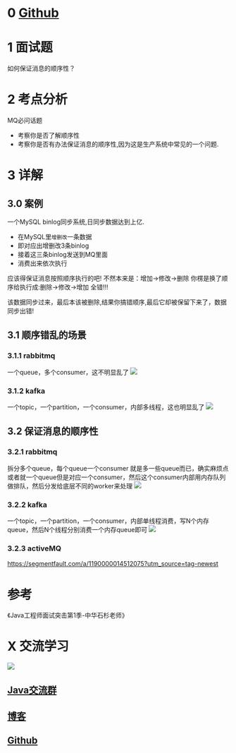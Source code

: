 
# 0 [Github](https://github.com/Wasabi1234)

# 1 面试题

如何保证消息的顺序性？

# 2 考点分析
MQ必问话题
- 考察你是否了解顺序性
- 考察你是否有办法保证消息的顺序性,因为这是生产系统中常见的一个问题.

# 3 详解
## 3.0 案例
一个MySQL binlog同步系统,日同步数据达到上亿.

- 在MySQL里`增删改`一条数据
- 即对应出增删改3条binlog
- 接着这三条binlog发送到MQ里面
- 消费出来依次执行

应该得保证消息按照顺序执行的吧!
不然本来是：增加->修改->删除
你楞是换了顺序给执行成:删除->修改->增加
全错!!!

该数据同步过来，最后本该被删除,结果你搞错顺序,最后它却被保留下来了，数据同步出错!

## 3.1 顺序错乱的场景
### 3.1.1 rabbitmq
一个queue，多个consumer，这不明显乱了
![](https://uploadfiles.nowcoder.com/files/20190625/5088755_1561478162632_2019062514582939.png)
### 3.1.2  kafka
一个topic，一个partition，一个consumer，内部多线程，这也明显乱了
![](https://uploadfiles.nowcoder.com/files/20190625/5088755_1561478162743_20190625154839683.png)

## 3.2 保证消息的顺序性
### 3.2.1 rabbitmq
拆分多个queue，每个queue一个consumer
就是多一些queue而已，确实麻烦点
或者就一个queue但是对应一个consumer，然后这个consumer内部用内存队列做排队，然后分发给底层不同的worker来处理
![](https://uploadfiles.nowcoder.com/files/20190625/5088755_1561478162589_20190625154145295.png)

### 3.2.2 kafka
一个topic，一个partition，一个consumer，内部单线程消费，写N个内存queue，然后N个线程分别消费一个内存queue即可
![](https://uploadfiles.nowcoder.com/files/20190625/5088755_1561478162731_20190625155015191.png)



### 3.2.3 activeMQ

https://segmentfault.com/a/1190000014512075?utm_source=tag-newest

# 参考

《Java工程师面试突击第1季-中华石杉老师》

# X 交流学习
![](https://img-blog.csdnimg.cn/20190504005601174.jpg)
## [Java交流群](https://jq.qq.com/?_wv=1027&k=5UB4P1T)
## [博客](http://www.shishusheng.com)
## [Github](https://github.com/Wasabi1234)